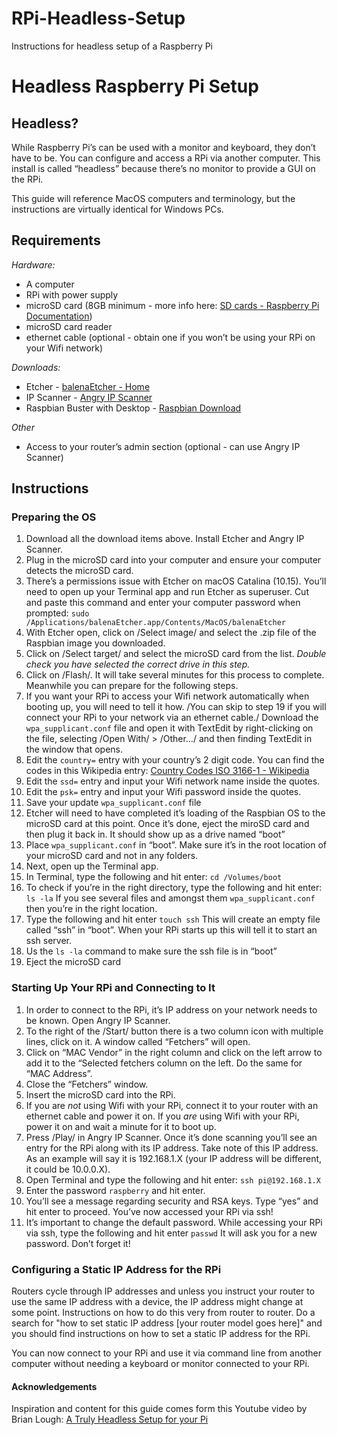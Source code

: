 # RPi-Headless-Setup
Instructions for headless setup of a Raspberry Pi

# Headless Raspberry Pi Setup
## Headless?
While Raspberry Pi’s can be used with a monitor and keyboard, they don’t have to be. You can configure and access a RPi via another computer. This install is called “headless” because there’s no monitor to provide a GUI on the RPi.

This guide will reference MacOS computers and terminology, but the instructions are virtually identical for Windows PCs.

## Requirements
*Hardware:*
* A computer
* RPi with power supply
* microSD card (8GB minimum - more info here: [SD cards - Raspberry Pi Documentation](https://www.raspberrypi.org/documentation/installation/sd-cards.md))
* microSD card reader
* ethernet cable (optional - obtain one if you won’t be using your RPi on your Wifi network)

*Downloads:*
* Etcher - [balenaEtcher - Home](https://www.balena.io/etcher/)
* IP Scanner - [Angry IP Scanner](https://angryip.org/)
* Raspbian Buster with Desktop - [Raspbian Download](https://www.raspberrypi.org/downloads/raspbian/)

*Other*
* Access to your router’s admin section (optional - can use Angry IP Scanner)

## Instructions
### Preparing the OS
1. Download all the download items above. Install Etcher and Angry IP Scanner.
2. Plug in the microSD card into your computer and ensure your computer detects the microSD card.
3. There’s a permissions issue with Etcher on macOS Catalina (10.15). You’ll need to open up your Terminal app and run Etcher as superuser. Cut and paste this command and enter your computer password when prompted: `sudo /Applications/balenaEtcher.app/Contents/MacOS/balenaEtcher`
4. With Etcher open, click on /Select image/ and select the .zip file of the Raspbian image you downloaded.
5. Click on /Select target/ and select the microSD card from the list. *Double check you have selected the correct drive in this step.*
6. Click on /Flash/. It will take several minutes for this process to complete. Meanwhile you can prepare for the following steps.
7. If you want your RPi to access your Wifi network automatically when booting up, you will need to tell it how. /You can skip to step 19 if you will connect your RPi to your network via an ethernet cable./ Download the `wpa_supplicant.conf` file and open it with TextEdit by right-clicking on the file, selecting /Open With/ > /Other…/ and then finding TextEdit in the window that opens.
8. Edit the `country=` entry with your country’s 2 digit code. You can find the codes in this Wikipedia entry: [Country Codes ISO 3166-1 - Wikipedia](https://en.wikipedia.org/wiki/ISO_3166-1#Current_codes)
9. Edit the `ssd=` entry and input your Wifi network name inside the quotes.
10. Edit the `psk=` entry and input your Wifi password inside the quotes.
11. Save your update `wpa_supplicant.conf`  file
12. Etcher will need to have completed it’s loading of the Raspbian OS to the microSD card at this point. Once it’s done, eject the miroSD card and then plug it back in. It should show up as a drive named “boot”
13. Place  `wpa_supplicant.conf` in “boot”. Make sure it’s in the root location of your microSD card and not in any folders.
14. Next, open up the Terminal app.
15. In Terminal, type the following and hit enter: `cd /Volumes/boot`
16. To check if you’re in the right directory, type the following and hit enter: `ls -la` If you see several files and amongst them `wpa_supplicant.conf` then you’re in the right location.
17. Type the following and hit enter `touch ssh` This will create an empty file called “ssh” in “boot”. When your RPi starts up this will tell it to start an ssh server. 
18. Us the `ls -la` command to make sure the ssh file is in “boot”
19. Eject the microSD card

### Starting Up Your RPi and Connecting to It
1. In order to connect to the RPi, it’s IP address on your network needs to be known. Open Angry IP Scanner.
2. To the right of the /Start/ button there is a two column icon with multiple lines, click on it. A window called “Fetchers” will open.
3. Click on “MAC Vendor” in the right column and click on the left arrow to add it to the “Selected fetchers column on the left. Do the same for “MAC Address”. 
4. Close the “Fetchers” window.
5. Insert the microSD card into the RPi.
6. If you are *not* using Wifi with your RPi, connect it to your router with an ethernet cable and power it on. If you *are* using Wifi with your RPi, power it on and wait a minute for it to boot up.
7. Press /Play/ in Angry IP Scanner. Once it’s done scanning you’ll see an entry for the RPi along with its IP address. Take note of this IP address. As an example will say it is 192.168.1.X (your IP address will be different, it could be 10.0.0.X).
8. Open Terminal and type the following and hit enter: `ssh pi@192.168.1.X` 
9. Enter the password `raspberry` and hit enter. 
10. You’ll see a message regarding security and RSA keys. Type “yes” and hit enter to proceed. You’ve now accessed your RPi via ssh!
11. It’s important to change the default password. While accessing your RPi via ssh, type the following and hit enter `passwd` It will ask you for a new password. Don’t forget it!

### Configuring a Static IP Address for the RPi
Routers cycle through IP addresses and unless you instruct your router to use the same IP address with a device, the IP address might change at some point. Instructions on how to do this very from router to router. Do a search for "how to set static IP address [your router model goes here]" and you should find instructions on how to set a static IP address for the RPi.

You can now connect to your RPi and use it via command line from another computer without needing a keyboard or monitor connected to your RPi. 

#### Acknowledgements
Inspiration and content for this guide comes form this Youtube video by Brian Lough: [A Truly Headless Setup for your Pi](https://www.youtube.com/watch?v=gOLnIrqmPQc)
